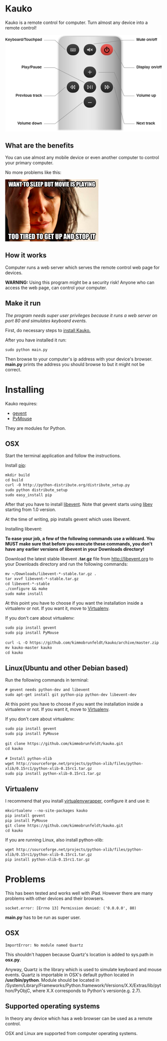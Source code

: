 # Kauko

Kauko is a remote control for computer. Turn almost any device into a remote control!

![SCREENSHOT](https://github.com/kimmobrunfeldt/kauko/raw/master/static/img/screenshot.png)


What are the benefits
---------------------

You can use almost any mobile device or even another computer to control your primary computer.

No more problems like this:

![PROBLEM](https://github.com/kimmobrunfeldt/kauko/raw/master/static/img/problem.png)

How it works
------------

Computer runs a web server which serves the remote control web page for devices.

**WARNING:** Using this program might be a security risk! Anyone who can access the web page, can control your computer.


Make it run
-----------

*The program needs super user privileges because it runs a web server on port 80 and simulates keyboard events.*

First, do necessary steps to [install Kauko.](https://github.com/kimmobrunfeldt/kauko#installing)

After you have installed it run:

    sudo python main.py

Then browse to your computer's ip address with your device's browser.
   **main.py** prints the address you should browse to but it might not be correct.


Installing
==========

Kauko requires:
 * [gevent](http://www.gevent.org/)
 * [PyMouse](https://github.com/pepijndevos/PyMouse)

They are modules for Python.


OSX
---

Start the terminal application and follow the instructions.

Install [pip](http://pypi.python.org/pypi/pip):

    mkdir build
    cd build
    curl -O http://python-distribute.org/distribute_setup.py
    sudo python distribute_setup
    sudo easy_install pip

After that you have to install [libevent](http://libevent.org/).
Note that gevent starts using [libev](http://software.schmorp.de/pkg/libev.html) starting from 1.0 version.

At the time of writing, pip installs gevent which uses libevent.

Installing libevent:

**To ease your job, a few of the following commands use a wildcard.
You MUST make sure that before you execute these commands,
you don't have any earlier versions of libevent in your Downloads directory!**

Download the latest stable libevent **.tar.gz** file from http://libevent.org to your Downloads directory and run the following commands:

    mv ~/Downloads/libevent-*-stable.tar.gz .
    tar xvvf libevent-*-stable.tar.gz
    cd libevent-*-stable
    ./configure && make
    sudo make install

At this point you have to choose if you want the installation inside
a virtualenv or not. If you want it, move to [Virtualenv](https://github.com/kimmobrunfeldt/kauko#virtualenv).

If you don't care about virtualenv:

    sudo pip install gevent
    sudo pip install PyMouse

    curl -L -O https://github.com/kimmobrunfeldt/kauko/archive/master.zip
    mv kauko-master kauko
    cd kauko

Linux(Ubuntu and other Debian based)
------------------------------------

Run the following commands in terminal:

    # gevent needs python-dev and libevent
    sudo apt-get install git python-pip python-dev libevent-dev

At this point you have to choose if you want the installation inside
a virtualenv or not. If you want it, move to [Virtualenv](https://github.com/kimmobrunfeldt/kauko#virtualenv).

If you don't care about virtualenv:

    sudo pip install gevent
    sudo pip install PyMouse

    git clone https://github.com/kimmobrunfeldt/kauko.git
    cd kauko

    # Install python-xlib
    wget http://sourceforge.net/projects/python-xlib/files/python-xlib/0.15rc1/python-xlib-0.15rc1.tar.gz
    sudo pip install python-xlib-0.15rc1.tar.gz


Virtualenv
----------

I recommend that you install [virtualenvwrapper](http://virtualenvwrapper.readthedocs.org/en/latest/install.html), configure it and use it:

    mkvirtualenv --no-site-packages kauko
    pip install gevent
    pip install PyMouse
    git clone https://github.com/kimmobrunfeldt/kauko.git
    cd kauko


If you are running Linux, also install python-xlib:

    wget http://sourceforge.net/projects/python-xlib/files/python-xlib/0.15rc1/python-xlib-0.15rc1.tar.gz
    pip install python-xlib-0.15rc1.tar.gz


Problems
========

This has been tested and works well with iPad. However there are many problems with other devices and their browsers.

    socket.error: [Errno 13] Permission denied: ('0.0.0.0', 80)

**main.py** has to be run as super user.

OSX
---

    ImportError: No module named Quartz

This shouldn't happen because Quartz's location is added to sys.path in **osx.py**.

Anyway, Quartz is the library which is used to simulate keyboard and mouse events. Quartz is importable in OSX's default python located in **/usr/bin/python**.
Module should be located in /System/Library/Frameworks/Python.framework/Versions/X.X/Extras/lib/python/PyObjC, where X.X corresponds to Python's version(e.g. 2.7).

Supported operating systems
----------------------------

In theory any device which has a web browser can be used as a remote control.

OSX and Linux are supported from computer operating systems.
